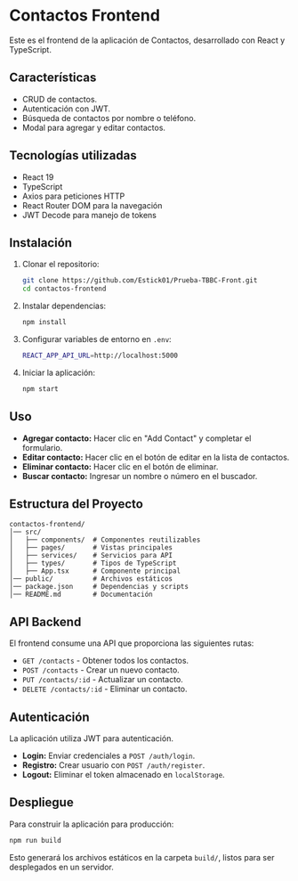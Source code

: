 # Contactos Frontend

Este es el frontend de la aplicación de Contactos, desarrollado con React y TypeScript.

## Características
- CRUD de contactos.
- Autenticación con JWT.
- Búsqueda de contactos por nombre o teléfono.
- Modal para agregar y editar contactos.

## Tecnologías utilizadas
- React 19
- TypeScript
- Axios para peticiones HTTP
- React Router DOM para la navegación
- JWT Decode para manejo de tokens

## Instalación
1. Clonar el repositorio:
   ```sh
   git clone https://github.com/Estick01/Prueba-TBBC-Front.git
   cd contactos-frontend
   ```
2. Instalar dependencias:
   ```sh
   npm install
   ```
3. Configurar variables de entorno en `.env`:
   ```sh
   REACT_APP_API_URL=http://localhost:5000
   ```
4. Iniciar la aplicación:
   ```sh
   npm start
   ```

## Uso
- **Agregar contacto:** Hacer clic en "Add Contact" y completar el formulario.
- **Editar contacto:** Hacer clic en el botón de editar en la lista de contactos.
- **Eliminar contacto:** Hacer clic en el botón de eliminar.
- **Buscar contacto:** Ingresar un nombre o número en el buscador.

## Estructura del Proyecto
```
contactos-frontend/
│── src/
│   ├── components/  # Componentes reutilizables
│   ├── pages/       # Vistas principales
│   ├── services/    # Servicios para API
│   ├── types/       # Tipos de TypeScript
│   ├── App.tsx      # Componente principal
│── public/          # Archivos estáticos
│── package.json     # Dependencias y scripts
│── README.md        # Documentación
```

## API Backend
El frontend consume una API que proporciona las siguientes rutas:
- `GET /contacts` - Obtener todos los contactos.
- `POST /contacts` - Crear un nuevo contacto.
- `PUT /contacts/:id` - Actualizar un contacto.
- `DELETE /contacts/:id` - Eliminar un contacto.

## Autenticación
La aplicación utiliza JWT para autenticación.
- **Login:** Enviar credenciales a `POST /auth/login`.
- **Registro:** Crear usuario con `POST /auth/register`.
- **Logout:** Eliminar el token almacenado en `localStorage`.

## Despliegue
Para construir la aplicación para producción:
```sh
npm run build
```
Esto generará los archivos estáticos en la carpeta `build/`, listos para ser desplegados en un servidor.

